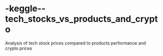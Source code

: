 # -keggle--tech_stocks_vs_products_and_crypto
 Analysis of tech stock prices compared to products performance and crypto prices
